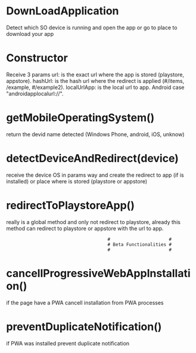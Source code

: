 # DownLoadApplication

Detect which SO device is running and open the app or go to place to download your app



# Constructor

Receive 3 params
url: is the exact url where the app is stored (playstore, appstore).
hashUrl: is the hash url where the redirect is applied (#/items, /example, #/example2).
localUrlApp: is the local url to app. Android case "androidapplocalurl://".



# getMobileOperatingSystem()

return the devid name detected (Windows Phone, android, iOS, unknow)



# detectDeviceAndRedirect(device)

receive the device OS in params way and create the redirect to app (if is installed) or place where is stored (playstore or appstore)



# redirectToPlaystoreApp()

really is a global method and only not redirect to playstore, already this method can redirect to playstore or
appstore with the url to app.



                                          #                      #
                                          # Beta Functionalities #
                                          #                      #



# cancellProgressiveWebAppInstallation()

if the page have a PWA cancell installation from PWA processes



# preventDuplicateNotification()

if PWA was installed prevent duplicate notification

